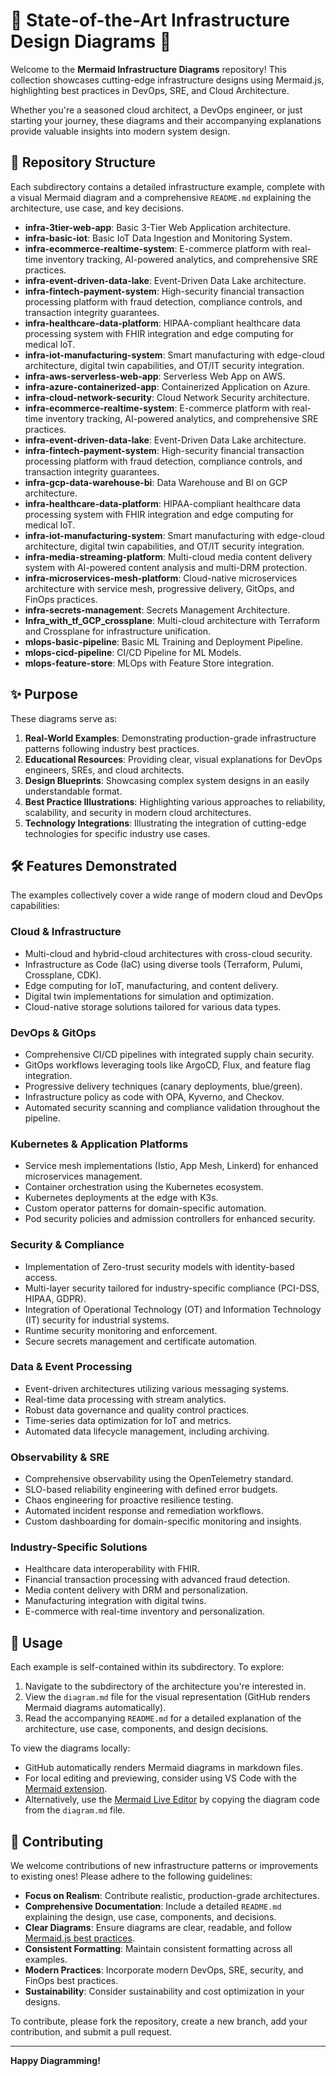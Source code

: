 # 🚀 State-of-the-Art Infrastructure Design Diagrams 🚀

Welcome to the **Mermaid Infrastructure Diagrams** repository! This collection showcases cutting-edge infrastructure designs using Mermaid.js, highlighting best practices in DevOps, SRE, and Cloud Architecture.

Whether you're a seasoned cloud architect, a DevOps engineer, or just starting your journey, these diagrams and their accompanying explanations provide valuable insights into modern system design.

## 📂 Repository Structure

Each subdirectory contains a detailed infrastructure example, complete with a visual Mermaid diagram and a comprehensive `README.md` explaining the architecture, use case, and key decisions.

- **infra-3tier-web-app**: Basic 3-Tier Web Application architecture.
- **infra-basic-iot**: Basic IoT Data Ingestion and Monitoring System.
- **infra-ecommerce-realtime-system**: E-commerce platform with real-time inventory tracking, AI-powered analytics, and comprehensive SRE practices.
- **infra-event-driven-data-lake**: Event-Driven Data Lake architecture.
- **infra-fintech-payment-system**: High-security financial transaction processing platform with fraud detection, compliance controls, and transaction integrity guarantees.
- **infra-healthcare-data-platform**: HIPAA-compliant healthcare data processing system with FHIR integration and edge computing for medical IoT.
- **infra-iot-manufacturing-system**: Smart manufacturing with edge-cloud architecture, digital twin capabilities, and OT/IT security integration.
- **infra-aws-serverless-web-app**: Serverless Web App on AWS.
- **infra-azure-containerized-app**: Containerized Application on Azure.
- **infra-cloud-network-security**: Cloud Network Security architecture.
- **infra-ecommerce-realtime-system**: E-commerce platform with real-time inventory tracking, AI-powered analytics, and comprehensive SRE practices.
- **infra-event-driven-data-lake**: Event-Driven Data Lake architecture.
- **infra-fintech-payment-system**: High-security financial transaction processing platform with fraud detection, compliance controls, and transaction integrity guarantees.
- **infra-gcp-data-warehouse-bi**: Data Warehouse and BI on GCP architecture.
- **infra-healthcare-data-platform**: HIPAA-compliant healthcare data processing system with FHIR integration and edge computing for medical IoT.
- **infra-iot-manufacturing-system**: Smart manufacturing with edge-cloud architecture, digital twin capabilities, and OT/IT security integration.
- **infra-media-streaming-platform**: Multi-cloud media content delivery system with AI-powered content analysis and multi-DRM protection.
- **infra-microservices-mesh-platform**: Cloud-native microservices architecture with service mesh, progressive delivery, GitOps, and FinOps practices.
- **infra-secrets-management**: Secrets Management Architecture.
- **Infra_with_tf_GCP_crossplane**: Multi-cloud architecture with Terraform and Crossplane for infrastructure unification.
- **mlops-basic-pipeline**: Basic ML Training and Deployment Pipeline.
- **mlops-cicd-pipeline**: CI/CD Pipeline for ML Models.
- **mlops-feature-store**: MLOps with Feature Store integration.

## ✨ Purpose

These diagrams serve as:

1.  **Real-World Examples**: Demonstrating production-grade infrastructure patterns following industry best practices.
2.  **Educational Resources**: Providing clear, visual explanations for DevOps engineers, SREs, and cloud architects.
3.  **Design Blueprints**: Showcasing complex system designs in an easily understandable format.
4.  **Best Practice Illustrations**: Highlighting various approaches to reliability, scalability, and security in modern cloud architectures.
5.  **Technology Integrations**: Illustrating the integration of cutting-edge technologies for specific industry use cases.

## 🛠️ Features Demonstrated

The examples collectively cover a wide range of modern cloud and DevOps capabilities:

### Cloud & Infrastructure
-   Multi-cloud and hybrid-cloud architectures with cross-cloud security.
-   Infrastructure as Code (IaC) using diverse tools (Terraform, Pulumi, Crossplane, CDK).
-   Edge computing for IoT, manufacturing, and content delivery.
-   Digital twin implementations for simulation and optimization.
-   Cloud-native storage solutions tailored for various data types.

### DevOps & GitOps
-   Comprehensive CI/CD pipelines with integrated supply chain security.
-   GitOps workflows leveraging tools like ArgoCD, Flux, and feature flag integration.
-   Progressive delivery techniques (canary deployments, blue/green).
-   Infrastructure policy as code with OPA, Kyverno, and Checkov.
-   Automated security scanning and compliance validation throughout the pipeline.

### Kubernetes & Application Platforms
-   Service mesh implementations (Istio, App Mesh, Linkerd) for enhanced microservices management.
-   Container orchestration using the Kubernetes ecosystem.
-   Kubernetes deployments at the edge with K3s.
-   Custom operator patterns for domain-specific automation.
-   Pod security policies and admission controllers for enhanced security.

### Security & Compliance
-   Implementation of Zero-trust security models with identity-based access.
-   Multi-layer security tailored for industry-specific compliance (PCI-DSS, HIPAA, GDPR).
-   Integration of Operational Technology (OT) and Information Technology (IT) security for industrial systems.
-   Runtime security monitoring and enforcement.
-   Secure secrets management and certificate automation.

### Data & Event Processing
-   Event-driven architectures utilizing various messaging systems.
-   Real-time data processing with stream analytics.
-   Robust data governance and quality control practices.
-   Time-series data optimization for IoT and metrics.
-   Automated data lifecycle management, including archiving.

### Observability & SRE
-   Comprehensive observability using the OpenTelemetry standard.
-   SLO-based reliability engineering with defined error budgets.
-   Chaos engineering for proactive resilience testing.
-   Automated incident response and remediation workflows.
-   Custom dashboarding for domain-specific monitoring and insights.

### Industry-Specific Solutions
-   Healthcare data interoperability with FHIR.
-   Financial transaction processing with advanced fraud detection.
-   Media content delivery with DRM and personalization.
-   Manufacturing integration with digital twins.
-   E-commerce with real-time inventory and personalization.

## 📖 Usage

Each example is self-contained within its subdirectory. To explore:

1.  Navigate to the subdirectory of the architecture you're interested in.
2.  View the `diagram.md` file for the visual representation (GitHub renders Mermaid diagrams automatically).
3.  Read the accompanying `README.md` for a detailed explanation of the architecture, use case, components, and design decisions.

To view the diagrams locally:

-   GitHub automatically renders Mermaid diagrams in markdown files.
-   For local editing and previewing, consider using VS Code with the [Mermaid extension](https://marketplace.visualstudio.com/items?itemName=bierner.markdown-mermaid).
-   Alternatively, use the [Mermaid Live Editor](https://mermaid-js.github.io/mermaid-live-editor/) by copying the diagram code from the `diagram.md` file.

## 👋 Contributing

We welcome contributions of new infrastructure patterns or improvements to existing ones! Please adhere to the following guidelines:

-   **Focus on Realism**: Contribute realistic, production-grade architectures.
-   **Comprehensive Documentation**: Include a detailed `README.md` explaining the design, use case, components, and decisions.
-   **Clear Diagrams**: Ensure diagrams are clear, readable, and follow [Mermaid.js best practices](https://mermaid.js.github.io/mermaid/diagrams/flowchart.html).
-   **Consistent Formatting**: Maintain consistent formatting across all examples.
-   **Modern Practices**: Incorporate modern DevOps, SRE, security, and FinOps best practices.
-   **Sustainability**: Consider sustainability and cost optimization in your designs.

To contribute, please fork the repository, create a new branch, add your contribution, and submit a pull request.

---

**Happy Diagramming!**
